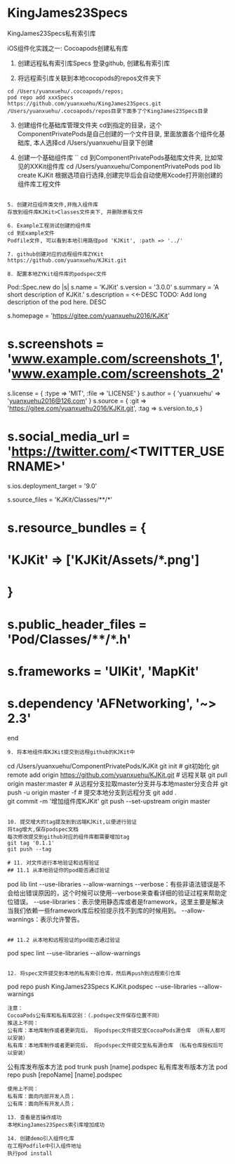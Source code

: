 # KingJames23Specs
KingJames23Specs私有索引库

iOS组件化实践之一: Cocoapods创建私有库
1. 创建远程私有索引库Specs
登录github, 创建私有索引库

2. 将远程索引库关联到本地cocopods的repos文件夹下
```
cd /Users/yuanxuehu/.cocoapods/repos;
pod repo add xxxSpecs https://github.com/yuanxuehu/KingJames23Specs.git
/Users/yuanxuehu/.cocoapods/repos目录下面多了个KingJames23Specs目录
```

3. 创建组件化基础库管理文件夹
cd到指定的目录，这个ComponentPrivatePods是自己创建的一个文件目录, 里面放置各个组件化基础库,
本人选择cd /Users/yuanxuehu/目录下创建

4. 创建一个基础组件库
``
cd 到ComponentPrivatePods基础库文件夹, 比如常见的XXKit组件库
cd /Users/yuanxuehu/ComponentPrivatePods
pod lib create KJKit
根据选项自行选择,创建完毕后会自动使用Xcode打开刚创建的组件库工程文件
```

5. 创建对应组件类文件,并拖入组件库
存放到组件库KJKit>Classes文件夹下, 并删除原有文件

6. Example工程测试创建的组件库
cd 到Example文件
Podfile文件, 可以看到本地引用路径pod 'KJKit', :path => '../'

7. github创建对应的远程组件库ZYKit
https://github.com/yuanxuehu/KJKit.git

8. 配置本地ZYKit组件库的podspec文件
```
Pod::Spec.new do |s|
  s.name             = 'KJKit'
  s.version          = '3.0.0'
  s.summary          = 'A short description of KJKit.'
  s.description      = <<-DESC
TODO: Add long description of the pod here.
                       DESC

  s.homepage         = 'https://gitee.com/yuanxuehu2016/KJKit'
  # s.screenshots     = 'www.example.com/screenshots_1', 'www.example.com/screenshots_2'
  s.license          = { :type => 'MIT', :file => 'LICENSE' }
  s.author           = { 'yuanxuehu' => 'yuanxuehu2016@126.com' }
  s.source           = { :git => 'https://gitee.com/yuanxuehu2016/KJKit.git', :tag => s.version.to_s }
  # s.social_media_url = 'https://twitter.com/<TWITTER_USERNAME>'

  s.ios.deployment_target = '9.0'

  s.source_files = 'KJKit/Classes/**/*'
  
  # s.resource_bundles = {
  #   'KJKit' => ['KJKit/Assets/*.png']
  # }

  # s.public_header_files = 'Pod/Classes/**/*.h'
  # s.frameworks = 'UIKit', 'MapKit'
  # s.dependency 'AFNetworking', '~> 2.3'
end
```
9. 将本地组件库KJKit提交到远程github的KJKit中
```
cd /Users/yuanxuehu/ComponentPrivatePods/KJKit
git init  # git初始化
git remote add origin https://github.com/yuanxuehu/KJKit.git # 远程关联
git pull origin master:master  # 从远程分支拉取master分支并与本地master分支合并
git push -u origin master -f   # 提交本地分支到远程分支
git add .  
git commit -m '增加组件库KJKit'
git push --set-upstream origin master
```

10. 提交增大的tag提及到到远端KJKit,以便进行验证
将tag增大,保存podspec文档
每次修改提交到github对应的组件库都需要增加tag
git tag '0.1.1'
git push --tag

# 11. 对文件进行本地验证和远程验证
## 11.1 从本地验证你的pod能否通过验证
```
pod lib lint --use-libraries --allow-warnings
--verbose：有些非语法错误是不会给出错误原因的，这个时候可以使用--verbose来查看详细的验证过程来帮助定位错误。
--use-libraries：表示使用静态库或者是framework，这里主要是解决当我们依赖一些framework库后校验提示找不到库的时候用到。
--allow-warnings：表示允许警告。
```

## 11.2 从本地和远程验证的pod能否通过验证
```
pod spec lint --use-libraries --allow-warnings
```

12. 将spec文件提交到本地的私有索引仓库，然后再push到远程索引仓库
```
pod repo push KingJames23Specs KJKit.podspec --use-libraries --allow-warnings
```
注意：
CocoaPods公有库和私有库区别：（.podspec文件保存位置不同）
推送上不同：
公有库：本地库制作或者更新完后， 将podspec文件提交至CocoaPods源仓库 （所有人都可以安装）
私有库：本地库制作或者更新完后， 将podspec文件提交至私有源仓库 （私有仓库授权后可以安装）
```
公有库发布版本方法
pod trunk push [name].podspec
私有库发布版本方法
pod repo push [repoName] [name].podspec
```
使用上不同：
私有库：面向内部开发人员；
公有库：面向所有开发人员；

13. 查看是否操作成功
本地KingJames23Specs索引库增加成功

14. 创建demo引入组件化库
在工程Podfile中引入组件地址
执行pod install


